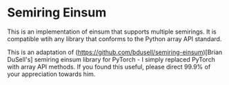 Semiring Einsum
===============

This is an implementation of einsum that supports multiple semirings. It is compatible wtih any library that conforms to the Python array API standard.

This is an adaptation of (https://github.com/bdusell/semiring-einsum)[Brian DuSell's] semiring einsum library for PyTorch - I simply replaced PyTorch with array API methods. If you found this useful, please direct 99.9% of your appreciation towards him.
